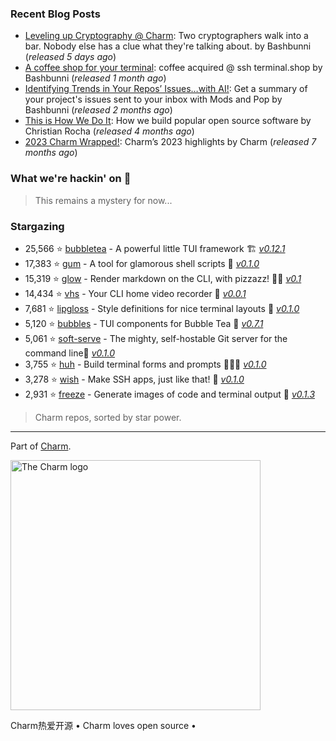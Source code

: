### Recent Blog Posts
- [Leveling up Cryptography @ Charm](https://charm.sh//blog/geomys/): Two cryptographers walk into a bar. Nobody else has a clue what they're talking about. by Bashbunni (_released 5 days ago_)
- [A coffee shop for your terminal](https://charm.sh//blog/terminaldotshop/): coffee acquired @ ssh terminal.shop by Bashbunni (_released 1 month ago_)
- [Identifying Trends in Your Repos’ Issues…with AI!](https://charm.sh//blog/gh-mods-pop/): Get a summary of your project's issues sent to your inbox with Mods and Pop by Bashbunni (_released 2 months ago_)
- [This is How We Do It](https://charm.sh//blog/100k/): How we build popular open source software by Christian Rocha (_released 4 months ago_)
- [2023 Charm Wrapped!](https://charm.sh//blog/2023-roundup/): Charm’s 2023 highlights by Charm (_released 7 months ago_)

### What we're hackin' on 💄

> This remains a mystery for now...

### Stargazing
- 25,566 ⭐️ [bubbletea](https://github.com/charmbracelet/bubbletea) - A powerful little TUI framework 🏗 [_v0.12.1_](https://github.com/charmbracelet/bubbletea/releases/tag/v0.12.1)
- 17,383 ⭐️ [gum](https://github.com/charmbracelet/gum) - A tool for glamorous shell scripts 🎀 [_v0.1.0_](https://github.com/charmbracelet/gum/releases/tag/v0.1.0)
- 15,319 ⭐️ [glow](https://github.com/charmbracelet/glow) - Render markdown on the CLI, with pizzazz! 💅🏻 [_v0.1_](https://github.com/charmbracelet/glow/releases/tag/v0.1)
- 14,434 ⭐️ [vhs](https://github.com/charmbracelet/vhs) - Your CLI home video recorder 📼 [_v0.0.1_](https://github.com/charmbracelet/vhs/releases/tag/v0.0.1)
- 7,681 ⭐️ [lipgloss](https://github.com/charmbracelet/lipgloss) - Style definitions for nice terminal layouts 👄 [_v0.1.0_](https://github.com/charmbracelet/lipgloss/releases/tag/v0.1.0)
- 5,120 ⭐️ [bubbles](https://github.com/charmbracelet/bubbles) - TUI components for Bubble Tea 🫧 [_v0.7.1_](https://github.com/charmbracelet/bubbles/releases/tag/v0.7.1)
- 5,061 ⭐️ [soft-serve](https://github.com/charmbracelet/soft-serve) - The mighty, self-hostable Git server for the command line🍦 [_v0.1.0_](https://github.com/charmbracelet/soft-serve/releases/tag/v0.1.0)
- 3,755 ⭐️ [huh](https://github.com/charmbracelet/huh) - Build terminal forms and prompts 🤷🏻‍♀️ [_v0.1.0_](https://github.com/charmbracelet/huh/releases/tag/v0.1.0)
- 3,278 ⭐️ [wish](https://github.com/charmbracelet/wish) - Make SSH apps, just like that! 💫 [_v0.1.0_](https://github.com/charmbracelet/wish/releases/tag/v0.1.0)
- 2,931 ⭐️ [freeze](https://github.com/charmbracelet/freeze) - Generate images of code and terminal output 📸 [_v0.1.3_](https://github.com/charmbracelet/freeze/releases/tag/v0.1.3)

> Charm repos, sorted by star power.

***

Part of [Charm](https://charm.sh).

<a href="https://charm.sh/"><img alt="The Charm logo" src="https://stuff.charm.sh/charm-badge.jpg" width="400"></a>

Charm热爱开源 • Charm loves open source •
